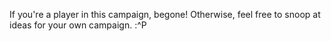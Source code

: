 If you're a player in this campaign, begone! Otherwise, feel free to snoop at ideas for your own campaign. :^P

